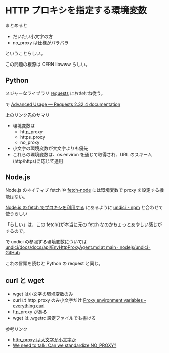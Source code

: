 # HTTP プロキシを指定する環境変数

まとめると

- だいたい小文字の方
- no_proxy は仕様がバラバラ

ということらしい。

この問題の根源は CERN libwww らしい。

## Python

メジャーなライブラリ [requests](https://pypi.org/project/requests/) におおむね従う。

で [Advanced Usage — Requests 2.32.4 documentation](https://requests.readthedocs.io/en/latest/user/advanced/#proxies)

上のリンク先のサマリ

- 環境変数は
  - http_proxy
  - https_proxy
  - no_proxy
- 小文字の環境変数が大文字よりも優先
- これらの環境変数は、os.environ を通じて取得され、URL のスキーム(http/https)に応じて適用

## Node.js

Node.js のネイティブ fetch や
[fetch-node](https://www.npmjs.com/package/node-fetch) には環境変数で proxy を設定する機能はない。

[Node.js の fetch でプロキシを利用する](https://zenn.dev/onozaty/articles/node-fetch-proxy)
にあるように [undici - npm](https://www.npmjs.com/package/undici) と合わせて使うらしい

「らしい」は、この fetch()が本当に元の fetch なのかちょっとあやしい感じがするので。

で undici の参照する環境変数については
[undici/docs/docs/api/EnvHttpProxyAgent.md at main · nodejs/undici · GitHub](https://github.com/nodejs/undici/blob/main/docs/docs/api/EnvHttpProxyAgent.md)

これの冒頭を読むと Python の request と同じ。

## curl と wget

- wget は小文字の環境変数のみ
- curl は http_proxy のみ小文字だけ [Proxy environment variables - everything curl](https://everything.curl.dev/usingcurl/proxies/env.html)
- ftp_proxy がある
- wget は .wgetrc 設定ファイルでも書ける

参考リンク

- [http_proxy は大文字か小文字か](https://zenn.dev/dannykitadani/articles/580e685ed66db7)
- [We need to talk: Can we standardize NO_PROXY?](https://about.gitlab.com/blog/we-need-to-talk-no-proxy/)
